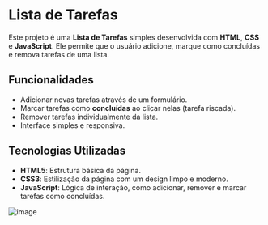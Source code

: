 # Lista de Tarefas

Este projeto é uma **Lista de Tarefas** simples desenvolvida com **HTML**, **CSS** e **JavaScript**. Ele permite que o usuário adicione, marque como concluídas e remova tarefas de uma lista.

## Funcionalidades

- Adicionar novas tarefas através de um formulário.
- Marcar tarefas como **concluídas** ao clicar nelas (tarefa riscada).
- Remover tarefas individualmente da lista.
- Interface simples e responsiva.

## Tecnologias Utilizadas

- **HTML5**: Estrutura básica da página.
- **CSS3**: Estilização da página com um design limpo e moderno.
- **JavaScript**: Lógica de interação, como adicionar, remover e marcar tarefas como concluídas.

<img src="https://i.ibb.co/P1Ph24Y/image.png" alt="image" border="0"></a>
